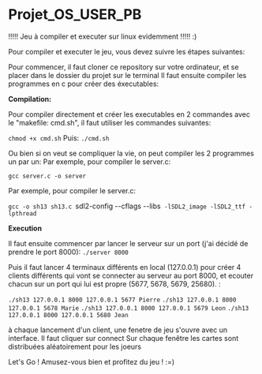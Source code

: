 # Projet_OS_USER_PB

!!!!!   Jeu à compiler et executer sur linux evidemment !!!!!  :)


Pour compiler et executer le jeu, vous devez suivre les étapes suivantes:

Pour commencer, il faut cloner ce repository sur votre ordinateur, et se placer dans le dossier du projet sur le terminal
Il faut ensuite compiler les programmes en c pour créer des éxecutables:

__Compilation:__



Pour compiler directement et créer les executables en 2 commandes avec le "makefile: cmd.sh", il faut utiliser les commandes suivantes:

`chmod +x cmd.sh`
Puis:
`./cmd.sh`

Ou bien si on veut se compliquer la vie, on peut compiler les 2 programmes un par un:
Par exemple, pour compiler le server.c:

`gcc server.c -o server`




Par exemple, pour compiler le server.c:

`gcc -o sh13 sh13.c `sdl2-config --cflags --libs` -lSDL2_image -lSDL2_ttf -lpthread`




__Execution__

Il faut ensuite commencer par lancer le serveur sur un port (j'ai décidé de prendre le port 8000):
`./server 8000`



Puis il faut lancer 4 terminaux différents en local (127.0.0.1) pour créer 4 clients différents qui vont se connecter au serveur au port 8000, et ecouter chacun sur un port qui lui est propre (5677, 5678, 5679, 25680). :

`./sh13 127.0.0.1 8000 127.0.0.1 5677 Pierre`
`./sh13 127.0.0.1 8000 127.0.0.1 5678 Marie`
`./sh13 127.0.0.1 8000 127.0.0.1 5679 Leon`
`./sh13 127.0.0.1 8000 127.0.0.1 5680 Jean`



à chaque lancement d'un client, une fenetre de jeu s'ouvre avec un interface. 
Il faut cliquer sur connect
Sur chaque fenêtre les cartes sont distribuées aléatoirement pour les joeurs



Let's Go ! Amusez-vous bien et profitez du jeu !
:=)




